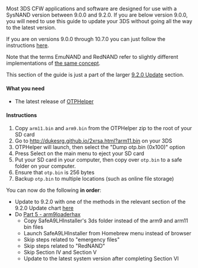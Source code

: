 Most 3DS CFW applications and software are designed for use with a SysNAND version between 9.0.0 and 9.2.0. If you are below version 9.0.0, you will need to use this guide to update your 3DS without going all the way to the latest version.    

If you are on versions 9.0.0 through 10.7.0 you can just follow the instructions [here](https://github.com/Plailect/Guide/wiki/Get-Started).

Note that the terms EmuNAND and RedNAND refer to slightly different implementations of [the same concept](http://3dbrew.org/wiki/NAND_Redirection).

This section of the guide is just a part of the larger [9.2.0 Update](https://github.com/Plailect/Guide/wiki/9.2.0-Update) section.

#### What you need

* The latest release of [OTPHelper](https://github.com/d0k3/OTPHelper/releases/)

#### Instructions
1. Copy `arm11.bin` and `arm9.bin` from the OTPHelper zip to the root of your SD card
1. Go to http://dukesrg.github.io/2xrsa.html?arm11.bin on your 3DS
2. OTPHelper will launch, then select the "Dump otp.bin (0x100)" option
3. Press Select on the main menu to eject your SD card
4. Put your SD card in your computer, then copy over `otp.bin` to a safe folder on your computer.
5. Ensure that `otp.bin` is 256 bytes
6. Backup `otp.bin` to multiple locations (such as online file storage)

You can now do the following **in order**:
+ Update to 9.2.0 with one of the methods in the relevant section of the 9.2.0 Update chart [here](https://github.com/Plailect/Guide/wiki/9.2.0-Update) 
+ Do [Part 5 - arm9loaderhax](https://github.com/Plailect/Guide/wiki/Part-5-(arm9loaderhax)) 
    + Copy SafeA9LHInstaller's 3ds folder instead of the arm9 and arm11 bin files
    + Launch SafeA9LHInstaller from Homebrew menu instead of browser
    + Skip steps related to "emergency files"
    + Skip steps related to "RedNAND"
    + Skip Section IV and Section V
    + Update to the latest system version after completing Section VI
